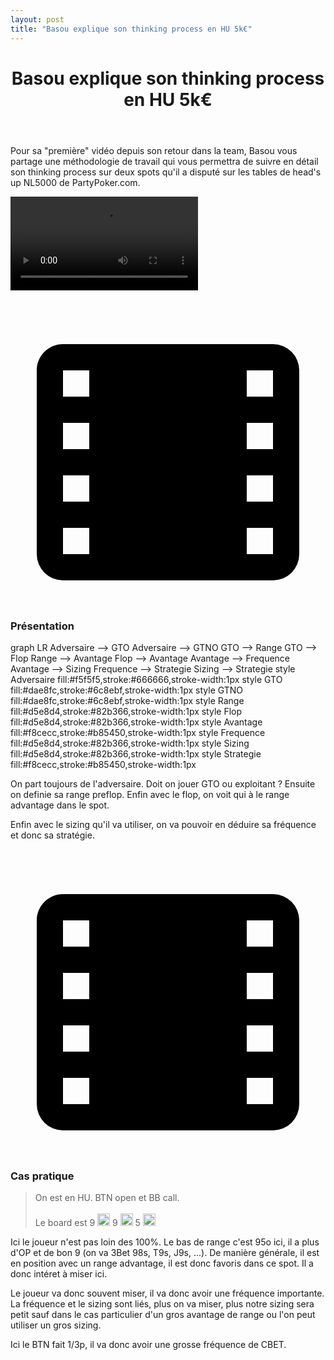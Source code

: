 ```yaml
---
layout: post
title: "Basou explique son thinking process en HU 5k€"
---
```


<header>
  <h1>
    Basou explique son thinking process en HU 5k€
  </h1>
</header>
<div class="content">
  <p>
    Pour sa "première" vidéo depuis son retour dans la team, Basou vous partage une méthodologie de travail qui vous permettra de suivre en détail son thinking process sur deux spots qu'il a disputé sur les tables de head's up NL5000 de PartyPoker.com.
  </p>
  <div class="video-container">
    <video id="player" controls>
      <source src="http://videos.poker-academie.com/videos/Basou_NL5K.mp4" type="video/mp4" />
    </video>
  </div>
  <h3>
    <a class="link" href="#" onclick="document.querySelector('#player').currentTime=210">
      <svg viewBox="0 0 24 24">
        <path d="M4 3h16a2 2 0 0 1 2 2v14a2 2 0 0 1-2 2H4a2 2 0 0 1-2-2V5c0-1.1.9-2 2-2zm0 2v2h2V5H4zm0 4v2h2V9H4zm0 4v2h2v-2H4zm0 4v2h2v-2H4zM18 5v2h2V5h-2zm0 4v2h2V9h-2zm0 4v2h2v-2h-2zm0 4v2h2v-2h-2z"></path>
        <path d="M9 5h6a1 1 0 0 1 1 1v4a1 1 0 0 1-1 1H9a1 1 0 0 1-1-1V6a1 1 0 0 1 1-1zm0 8h6a1 1 0 0 1 1 1v4a1 1 0 0 1-1 1H9a1 1 0 0 1-1-1v-4a1 1 0 0 1 1-1z"></path>
      </svg>
    </a>
    Présentation
  </h3>
  <div class="mermaid">
    graph LR
    Adversaire --> GTO
    Adversaire --> GTNO
    GTO --> Range
    GTO --> Flop
    Range --> Avantage
    Flop --> Avantage
    Avantage --> Frequence
    Avantage --> Sizing
    Frequence --> Strategie
    Sizing --> Strategie
    style Adversaire fill:#f5f5f5,stroke:#666666,stroke-width:1px
    style GTO fill:#dae8fc,stroke:#6c8ebf,stroke-width:1px
    style GTNO fill:#dae8fc,stroke:#6c8ebf,stroke-width:1px
    style Range fill:#d5e8d4,stroke:#82b366,stroke-width:1px
    style Flop fill:#d5e8d4,stroke:#82b366,stroke-width:1px
    style Avantage fill:#f8cecc,stroke:#b85450,stroke-width:1px
    style Frequence fill:#d5e8d4,stroke:#82b366,stroke-width:1px
    style Sizing fill:#d5e8d4,stroke:#82b366,stroke-width:1px
    style Strategie fill:#f8cecc,stroke:#b85450,stroke-width:1px
  </div>
  <p>
    On part toujours de l'adversaire. Doit on jouer GTO ou exploitant ? Ensuite on definie sa range preflop. Enfin avec le flop, on voit qui à le range advantage dans le spot.
  </p>
  <p>
    Enfin avec le sizing qu'il va utiliser, on va pouvoir en déduire sa fréquence et donc sa stratégie.
  </p>
  <h3>
    <a class="link" href="#" onclick="document.querySelector('#player').currentTime=360">
      <svg viewBox="0 0 24 24">
        <path d="M4 3h16a2 2 0 0 1 2 2v14a2 2 0 0 1-2 2H4a2 2 0 0 1-2-2V5c0-1.1.9-2 2-2zm0 2v2h2V5H4zm0 4v2h2V9H4zm0 4v2h2v-2H4zm0 4v2h2v-2H4zM18 5v2h2V5h-2zm0 4v2h2V9h-2zm0 4v2h2v-2h-2zm0 4v2h2v-2h-2z"></path>
        <path d="M9 5h6a1 1 0 0 1 1 1v4a1 1 0 0 1-1 1H9a1 1 0 0 1-1-1V6a1 1 0 0 1 1-1zm0 8h6a1 1 0 0 1 1 1v4a1 1 0 0 1-1 1H9a1 1 0 0 1-1-1v-4a1 1 0 0 1 1-1z"></path>
      </svg>
    </a>
    Cas pratique
  </h3>
  <blockquote>
    On est en HU. BTN open et BB call. <br/><br/>
    Le board est
    9 <img style="width: 20px;" src="https://github.githubassets.com/images/icons/emoji/unicode/2663.png?v8" />
    9 <img style="width: 20px;" src="https://github.githubassets.com/images/icons/emoji/unicode/2764.png?v8" />
    5 <img style="width: 20px;" src="https://github.githubassets.com/images/icons/emoji/unicode/1f537.png?v8" />
  </blockquote>
  <p>
    Ici le joueur n'est pas loin des 100%. Le bas de range c'est 95o ici, il a plus d'OP et de bon 9 (on va 3Bet 98s, T9s, J9s, ...). De manière générale, il est en position avec un range advantage, il est donc favoris dans ce spot. Il a donc intéret à miser ici.
  </p>
  <p>
    Le joueur va donc souvent miser, il va donc avoir une fréquence importante. La fréquence et le sizing sont liés, plus on va miser, plus notre sizing sera petit sauf dans le cas particulier d'un gros avantage de range ou l'on peut utiliser un gros sizing.
  </p>
  <p>
    Ici le BTN fait 1/3p, il va donc avoir une grosse fréquence de CBET.
  </p>
</div>

<script>mermaid.initialize({startOnLoad:true});</script>
